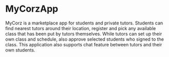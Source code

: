 # MyCorzApp

MyCorz is a marketplace app for students and private tutors. Students can find nearest tutors around their location, register and pick any available class that has been put by tutors themselves.
While tutors can set up their own class and schedule, also approve selected students who signed to the class. This application also supports chat feature between tutors and their own students.
